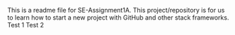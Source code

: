 This is a readme file for SE-Assignment1A.
This project/repository is for us to learn how to start a new project with GitHub and other stack frameworks.
Test 1 
Test 2
